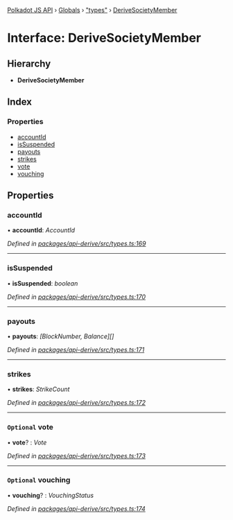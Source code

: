 [Polkadot JS API](../README.md) › [Globals](../globals.md) › ["types"](../modules/_types_.md) › [DeriveSocietyMember](_types_.derivesocietymember.md)

# Interface: DeriveSocietyMember

## Hierarchy

* **DeriveSocietyMember**

## Index

### Properties

* [accountId](_types_.derivesocietymember.md#accountid)
* [isSuspended](_types_.derivesocietymember.md#issuspended)
* [payouts](_types_.derivesocietymember.md#payouts)
* [strikes](_types_.derivesocietymember.md#strikes)
* [vote](_types_.derivesocietymember.md#optional-vote)
* [vouching](_types_.derivesocietymember.md#optional-vouching)

## Properties

###  accountId

• **accountId**: *AccountId*

*Defined in [packages/api-derive/src/types.ts:169](https://github.com/polkadot-js/api/blob/7ef945d15b/packages/api-derive/src/types.ts#L169)*

___

###  isSuspended

• **isSuspended**: *boolean*

*Defined in [packages/api-derive/src/types.ts:170](https://github.com/polkadot-js/api/blob/7ef945d15b/packages/api-derive/src/types.ts#L170)*

___

###  payouts

• **payouts**: *[BlockNumber, Balance][]*

*Defined in [packages/api-derive/src/types.ts:171](https://github.com/polkadot-js/api/blob/7ef945d15b/packages/api-derive/src/types.ts#L171)*

___

###  strikes

• **strikes**: *StrikeCount*

*Defined in [packages/api-derive/src/types.ts:172](https://github.com/polkadot-js/api/blob/7ef945d15b/packages/api-derive/src/types.ts#L172)*

___

### `Optional` vote

• **vote**? : *Vote*

*Defined in [packages/api-derive/src/types.ts:173](https://github.com/polkadot-js/api/blob/7ef945d15b/packages/api-derive/src/types.ts#L173)*

___

### `Optional` vouching

• **vouching**? : *VouchingStatus*

*Defined in [packages/api-derive/src/types.ts:174](https://github.com/polkadot-js/api/blob/7ef945d15b/packages/api-derive/src/types.ts#L174)*
